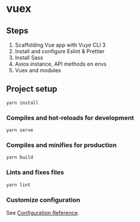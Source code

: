 # vuex

## Steps

1. Scaffolding Vue app with Vuye CLI 3
2. Install and configure Eslint & Prettier
3. Install Sass
4. Axios instance, API methods en envs
5. Vuex and modules

## Project setup

```
yarn install
```

### Compiles and hot-reloads for development

```
yarn serve
```

### Compiles and minifies for production

```
yarn build
```

### Lints and fixes files

```
yarn lint
```

### Customize configuration

See [Configuration Reference](https://cli.vuejs.org/config/).
